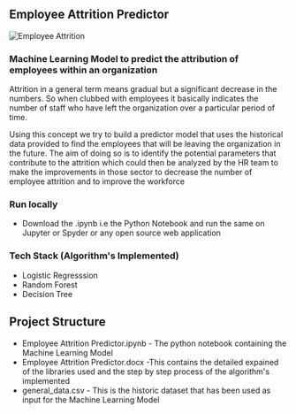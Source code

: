 ## Employee Attrition Predictor

![Employee Attrition](https://i.ibb.co/dMXBbf3/ted-bauer.jpg)


### Machine Learning Model to predict the attribution of employees within an organization

Attrition in a general term means gradual but a significant decrease in the numbers. So when clubbed with employees it basically indicates the number of staff who have left the organization over a particular period of time.

Using this concept we try to build a predictor model that uses the historical data provided to find the employees that will be leaving the organization in the future.
The aim of doing so is to identify the potential parameters that contribute to the attrition which could then be analyzed by the HR team to make the improvements in those sector to decrease the number of employee attrition and to improve the workforce

### Run locally
- Download the .ipynb i.e the Python Notebook and run the same on Jupyter or Spyder or any open source web application

### Tech Stack (Algorithm's Implemented)
- Logistic Regresssion
- Random Forest
- Decision Tree

## Project Structure
- Employee Attrition Predictor.ipynb - The python notebook containing the Machine Learning Model
- Employee Attrition Predictor.docx -This contains the detailed expained of the libraries used and the step by step process of the algorithm's implemented 
- general_data.csv - This is the historic dataset that has been used as input for the Machine Learning Model
